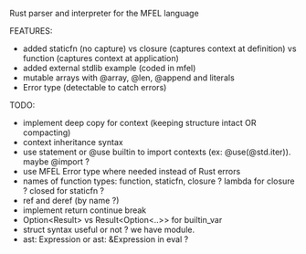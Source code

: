Rust parser and interpreter for the MFEL language

FEATURES:
- added staticfn (no capture) vs closure (captures context at definition) vs function (captures context at application)
- added external stdlib example (coded in mfel)
- mutable arrays with @array, @len, @append and literals
- Error type (detectable to catch errors)

TODO:
- implement deep copy for context (keeping structure intact OR compacting)
- context inheritance syntax
- use statement or @use builtin to import contexts (ex: @use(@std.iter)). maybe @import ?
- use MFEL Error type where needed instead of Rust errors
- names of function types: function, staticfn, closure ?  lambda for closure ? closed for staticfn ?
- ref and deref (by name ?)
- implement return continue break
- Option<Result<Expression>> vs Result<Option<..>> for builtin_var
- struct syntax useful or not ? we have module.
- ast: Expression or ast: &Expression in eval ?


